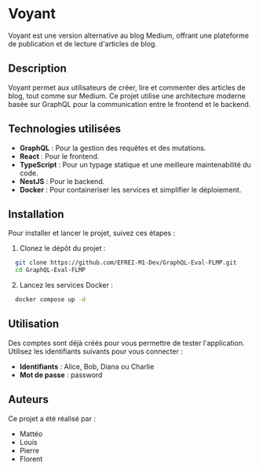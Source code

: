 # Voyant

Voyant est une version alternative au blog Medium, offrant une plateforme de publication et de lecture d'articles de blog.

## Description

Voyant permet aux utilisateurs de créer, lire et commenter des articles de blog, tout comme sur Medium. Ce projet utilise une architecture moderne basée sur GraphQL pour la communication entre le frontend et le backend.

## Technologies utilisées

- **GraphQL** : Pour la gestion des requêtes et des mutations.
- **React** : Pour le frontend.
- **TypeScript** : Pour un typage statique et une meilleure maintenabilité du code.
- **NestJS** : Pour le backend.
- **Docker** : Pour containeriser les services et simplifier le déploiement.

## Installation

Pour installer et lancer le projet, suivez ces étapes :

1. Clonez le dépôt du projet :
```bash
  git clone https://github.com/EFREI-M1-Dev/GraphQL-Eval-FLMP.git
  cd GraphQL-Eval-FLMP
```

2. Lancez les services Docker :
```bash
  docker compose up -d
```

## Utilisation
Des comptes sont déjà créés pour vous permettre de tester l'application. Utilisez les identifiants suivants pour vous connecter :

- **Identifiants** : Alice, Bob, Diana ou Charlie
- **Mot de passe** : password

## Auteurs
Ce projet a été réalisé par :

- Mattéo
- Louis
- Pierre
- Florent
